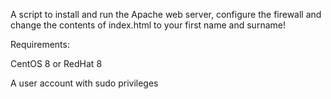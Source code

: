 A script to install and run the Apache web server, configure the firewall and change the contents of index.html to your first name and surname!

Requirements:

  CentOS 8 or RedHat 8

  A user account with sudo privileges

